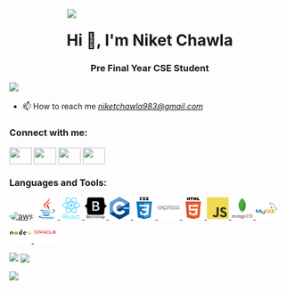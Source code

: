 
<div id="header" align="center">
  <img align="right" src="https://camo.githubusercontent.com/cae12fddd9d6982901d82580bdf321d81fb299141098ca1c2d4891870827bf17/68747470733a2f2f6d69726f2e6d656469756d2e636f6d2f6d61782f313336302f302a37513379765349765f7430696f4a2d5a2e676966" width="400"/>
</div>

<h1 align="center">Hi 👋, I'm Niket Chawla</h1>
<h3 align="center">Pre Final Year CSE Student</h3>

<p align="left"> <img src="https://komarev.com/ghpvc/?username=NC0312&label=Profile%20views&color=0e75b6&style=flat" /> </p>

- 📫 How to reach me *niketchawla983@gmail.com*

<h3 align="left">Connect with me:</h3>
<p align="left">
<a href="https://www.linkedin.com/in/Niket-Chawla/" target="blank"><img align="center" src="https://raw.githubusercontent.com/rahuldkjain/github-profile-readme-generator/master/src/images/icons/Social/linked-in-alt.svg" height="30" width="40" /></a>
<a href="https://www.instagram.com/nikoooz04/?next=%2Fim_nc0312%2F&hl=en" target="blank"><img align="center" src="https://raw.githubusercontent.com/rahuldkjain/github-profile-readme-generator/master/src/images/icons/Social/instagram.svg" height="30" width="40" /></a>
<a href="https://leetcode.com/i_m_nc0312/" target="blank"><img align="center" src="https://raw.githubusercontent.com/rahuldkjain/github-profile-readme-generator/master/src/images/icons/Social/leet-code.svg" height="30" width="40" /></a>
<a href="https://www.codingninjas.com/codestudio/profile/NC_0312" target="blank"><img align="center" src="https://www.codingninjas.com/assets-landing/images/CNLOGO.svg" height="30" width="40" /></a>
</p>

<h3 align="left">Languages and Tools:</h3>
<p align="left"> <a href="https://encrypted-tbn0.gstatic.com/images?q=tbn:ANd9GcQF6Tzfr9hvp05x8p0Ftrw_gqdUURt5QjnqOEG5i3CqjCeLlGIdKV_Zzea-w6kGsIdfv8YBjZY8VnA&usqp=CAU&ec=48600113" target="_blank" rel="noreferrer"> <img src="https://image.similarpng.com/very-thumbnail/2020/06/Logo-google-cloud-icon-vector-PNG.png" alt="aws" width="40" height="40" style="border-radius:50% ;"></a>
  <a href="https://www.java.com" target="_blank" rel="noreferrer"> <img src="https://raw.githubusercontent.com/devicons/devicon/master/icons/java/java-original.svg" alt="java" width="40" height="40"/> </a>
  <a href="https://reactjs.org/" target="_blank" rel="noreferrer"> <img src="https://raw.githubusercontent.com/devicons/devicon/master/icons/react/react-original-wordmark.svg" alt="react" width="40" height="40"/> </a>
  <a href="https://getbootstrap.com" target="_blank" rel="noreferrer"> <img src="https://raw.githubusercontent.com/devicons/devicon/master/icons/bootstrap/bootstrap-plain-wordmark.svg" alt="bootstrap" width="40" height="40"/> </a> <a href="https://www.w3schools.com/cpp/" target="_blank" rel="noreferrer"> <img src="https://raw.githubusercontent.com/devicons/devicon/master/icons/cplusplus/cplusplus-original.svg" alt="cplusplus" width="40" height="40"/> </a> <a href="https://www.w3schools.com/css/" target="_blank" rel="noreferrer"> <img src="https://raw.githubusercontent.com/devicons/devicon/master/icons/css3/css3-original-wordmark.svg" alt="css3" width="40" height="40"/> </a> <a href="https://expressjs.com" target="_blank" rel="noreferrer"> <img src="https://raw.githubusercontent.com/devicons/devicon/master/icons/express/express-original-wordmark.svg" alt="express" width="40" height="40"/> </a> <a href="https://www.w3.org/html/" target="_blank" rel="noreferrer"> <img src="https://raw.githubusercontent.com/devicons/devicon/master/icons/html5/html5-original-wordmark.svg" alt="html5" width="40" height="40"/> </a>  <a href="https://developer.mozilla.org/en-US/docs/Web/JavaScript" target="_blank" rel="noreferrer"> <img src="https://raw.githubusercontent.com/devicons/devicon/master/icons/javascript/javascript-original.svg" alt="javascript" width="40" height="40"/> </a> <a href="https://www.mongodb.com/" target="_blank" rel="noreferrer"> <img src="https://raw.githubusercontent.com/devicons/devicon/master/icons/mongodb/mongodb-original-wordmark.svg" alt="mongodb" width="40" height="40"/> </a> <a href="https://www.mysql.com/" target="_blank" rel="noreferrer"> <img src="https://raw.githubusercontent.com/devicons/devicon/master/icons/mysql/mysql-original-wordmark.svg" alt="mysql" width="40" height="40"/> </a> <a href="https://nodejs.org" target="_blank" rel="noreferrer"> <img src="https://raw.githubusercontent.com/devicons/devicon/master/icons/nodejs/nodejs-original-wordmark.svg" alt="nodejs" width="40" height="40"/> </a> <a href="https://www.oracle.com/" target="_blank" rel="noreferrer"> <img src="https://raw.githubusercontent.com/devicons/devicon/master/icons/oracle/oracle-original.svg" alt="oracle" width="40" height="40"/> </a>  </p>

<p><img align="left" src="https://github-readme-stats-sigma-five.vercel.app/api/top-langs?username=NC0312&show_icons=true&locale=en&layout=compact" /></p>

<p>&nbsp;<img align="center" src="https://github-readme-stats-sigma-five.vercel.app/api?username=NC0312&show_icons=true&locale=en" /></p>

<p><img align="center" src="https://github-readme-streak-stats.herokuapp.com/?user=NC0312&" /></p>
